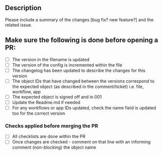 ## Description

Please include a summary of the changes [bug fix? new feature?] and the related issue.


## Make sure the following is done before opening a PR:
- [ ] The version in the filename is updated
- [ ] The version of the config is incremented within the file
- [ ] The changelog has been updated to describe the changes for this version
- [ ] The object IDs that have changed between the versions correspond to the expected object (as described in the comment/ticket) i.e. file, workflow, app
- [ ] The expected object is signed off and in 001
- [ ] Update the Readme.md if needed
- [ ] For any workflows or app IDs updated, check the name field is updated too for the correct version

### Checks applied before merging the PR
- [ ] All checklists are done within the PR
- [ ] Once changes are checked - comment on that line with an informing comment (non-blocking) the object name